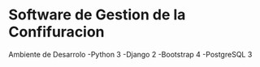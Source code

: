# Software de Gestion de la Confifuracion
Ambiente de Desarrolo
-Python 3
-Django 2
-Bootstrap 4
-PostgreSQL 3



